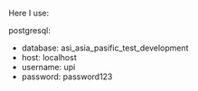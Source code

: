Here I use:

postgresql:
- database: asi_asia_pasific_test_development
- host: localhost
- username: upi
- password: password123

